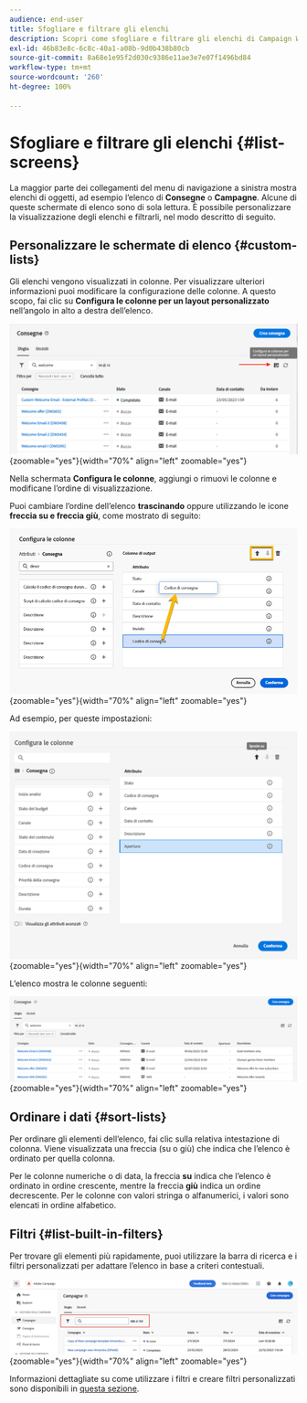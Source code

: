 ```yaml
---
audience: end-user
title: Sfogliare e filtrare gli elenchi
description: Scopri come sfogliare e filtrare gli elenchi di Campaign Web v8
exl-id: 46b83e8c-6c8c-40a1-a08b-9d0b438b80cb
source-git-commit: 8a68e1e95f2d030c9386e11ae3e7e07f1496bd84
workflow-type: tm+mt
source-wordcount: '260'
ht-degree: 100%

---
```


# Sfogliare e filtrare gli elenchi {#list-screens}

La maggior parte dei collegamenti del menu di navigazione a sinistra mostra elenchi di oggetti, ad esempio l’elenco di **Consegne** o **Campagne**. Alcune di queste schermate di elenco sono di sola lettura. È possibile personalizzare la visualizzazione degli elenchi e filtrarli, nel modo descritto di seguito.

## Personalizzare le schermate di elenco {#custom-lists}

Gli elenchi vengono visualizzati in colonne. Per visualizzare ulteriori informazioni puoi modificare la configurazione delle colonne. A questo scopo, fai clic su **Configura le colonne per un layout personalizzato** nell’angolo in alto a destra dell’elenco.

![](assets/config-columns.png){zoomable="yes"}{width="70%" align="left" zoomable="yes"}

Nella schermata **Configura le colonne**, aggiungi o rimuovi le colonne e modificane l’ordine di visualizzazione.

Puoi cambiare l’ordine dell’elenco **trascinando** oppure utilizzando le icone **freccia su e freccia giù**, come mostrato di seguito:

![](assets/list-reorder.png){zoomable="yes"}{width="70%" align="left" zoomable="yes"}

Ad esempio, per queste impostazioni:

![](assets/columns.png){zoomable="yes"}{width="70%" align="left" zoomable="yes"}

L’elenco mostra le colonne seguenti:

![](assets/column-sample.png){zoomable="yes"}{width="70%" align="left" zoomable="yes"}

## Ordinare i dati {#sort-lists}

Per ordinare gli elementi dell’elenco, fai clic sulla relativa intestazione di colonna. Viene visualizzata una freccia (su o giù) che indica che l’elenco è ordinato per quella colonna.

Per le colonne numeriche o di data, la freccia **su** indica che l’elenco è ordinato in ordine crescente, mentre la freccia **giù** indica un ordine decrescente. Per le colonne con valori stringa o alfanumerici, i valori sono elencati in ordine alfabetico.

## Filtri {#list-built-in-filters}

Per trovare gli elementi più rapidamente, puoi utilizzare la barra di ricerca e i filtri personalizzati per adattare l’elenco in base a criteri contestuali.

![](assets/filter.png){zoomable="yes"}{width="70%" align="left" zoomable="yes"}

Informazioni dettagliate su come utilizzare i filtri e creare filtri personalizzati sono disponibili in [questa sezione](../query/filter.md).

<!--
## Use advanced attributes {#adv-attributes}

>[!CONTEXTUALHELP]
>id="acw_attributepicker_advancedfields"
>title="Display advanced attributes"
>abstract="Only the most common attributes are displayed by default in the attribute list. Activate the **Display advanced attributes** toggle to see all available attributes for the current list in the left palette of the rule builder, such as nodes, groupings, 1-1 links, 1-N links."

>[!CONTEXTUALHELP]
>id="acw_rulebuilder_advancedfields"
>title="Rule builder advanced fields"
>abstract="Only the most common attributes are displayed by default in the attribute list. Activate the **Display advanced attributes** toggle to see all available attributes for the current list in the left palette of the rule builder, such as nodes, groupings, 1-1 links, 1-N links."

>[!CONTEXTUALHELP]
>id="acw_rulebuilder_properties_advanced"
>title="Rule builder advanced attributes"
>abstract="Only the most common attributes are displayed by default in the attribute list. Activate the **Display advanced attributes** toggle to see all available attributes for the current list in the left palette of the rule builder, such as nodes, groupings, 1-1 links, 1-N links."


Only most common attributes are displayed by default in the attribute list and filter configuration screens. Attributes which were set as `advanced` attributes in the data schema are hidden from the configuration screens. 

Activate the **Display advanced attributes** toggle to see all available attributes for the current list in the left palette of the rule builder, such as nodes, groupings, 1-1 links, 1-N links. The attribute list is updated instantly.


![](assets/adv-toggle.png){zoomable="yes"}{width="70%" align="left" zoomable="yes"}
-->